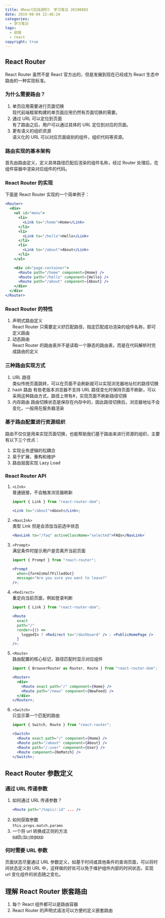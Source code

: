 ```yaml
---
title: 《React实战进阶》 学习笔记 20190803
date: 2019-08-04 22:46:24
categories:
  - 学习笔记
tags:
  - 前端
  - react
copyright: true
---
```


## React Router

React Router 虽然不是 React 官方出的，但是发展到现在已经成为 React 生态中路由的一种实现标准。

### 为什么需要路由？

1. 单页应用需要进行页面切换  
   现代前端框架构建的单页面应用仍然有页面切换的需要。
2. 通过 URL 可以定位到页面  
   有了路由之后，用户可以通过具体的 URL 定位到对应的页面。
3. 更有语义的组织资源  
   语义化的 URL 可以对应页面级别的组件，组织代码等资源。<!--more-->

### 路由实现的基本架构

首先由路由定义，定义具体路径匹配后渲染的组件名称，经过 Router 处理后，在组件容器中渲染对应组件的代码。

### React Router 的实现

下面是 React Router 实现的一个简单例子：

```jsx
<Router>
  <div>
    <ul id="menu">
      <li>
        <Link to="/home">Home</Link>
      </li>
      <li>
        <Link to="/hello">Hello</Link>
      </li>
      <li>
        <Link to="/about">About</Link>
      </li>
    </ul>

    <div id="page-container">
      <Route path="/home" component={Home} />
      <Route path="/hello" component={Hello} />
      <Route path="/about" component={About} />
    </div>
  </div>
</Router>
```

### React Router 的特性

1. 声明式路由定义  
   React Router 只需要定义好匹配路径，指定匹配成功渲染的组件名称，即可定义路由
2. 动态路由  
   React Router 的路由表并不是读取一个静态的路由表，而是在代码解析时完成路由的定义

### 三种路由实现方式

1. URL 路径  
   类似传统页面跳转，可以在页面不会刷新就可以实现浏览器地址栏的路径切换
2. hash 路由
   有些老版本浏览器不支持 URL 路径变化时保持页面不刷新，可以采用这种路由方式，路径上带有#，实现页面不刷新路径切换
3. 内存路由
   路由切换状态是保存在内存中的，因此路径切换后，浏览器地址不会变化，一般用在服务器渲染

### 基于路由配置进行资源组织

路由不仅仅是用来实现页面切换，也能帮助我们基于路由来进行资源的组织，主要有以下三个优点：

1. 实现业务逻辑的松耦合
2. 易于扩展，重构和维护
3. 路由层面实现 Lazy Load

### React Router API

1.  `<LInk>`  
    普通链接，不会触发浏览器刷新

    ```jsx
    import { Link } from "react-router-dom";

    <Link to="/about">About</Link>;
    ```

2.  `<NavLInk>`  
    类型 Link 但是会添加当前选中状态
    ```jsx
    <NavLink to="/faq" activeClassName="selected">FAQs</NavLink>`
    ```
3.  `<Prompt>`  
    满足条件时提示用户是否离开当前页面

    ```jsx
    import { Prompt } from "react-router";

    <Prompt
      when={formIsHalfFilledOut}
      message="Are you sure you want to leave?"
    />;
    ```

4.  `<Redirect>`  
    重定向当前页面，例如登录判断

    ```jsx
    import { Link } from "react-router-dom";

    <Route
      exact
      path="/"
      render={() =>
        loggedIn ? <Redirect to="/dashboard" /> : <PublicHomePage />
      }
    />;
    ```

5.  `<Route>`  
    路由配置的核心标记，路径匹配时显示对应组件

    ```jsx
    import { BrowserRouter as Router, Route } from "react-router-dom";

    <Router>
      <div>
        <Route exact path="/" component={Home} />
        <Route path="/news" component={NewFeed} />
      </div>
    </Router>;
    ```

6.  `<Switch>`  
    只显示第一个匹配的路由

    ```jsx
    import { Switch, Route } from "react-router";

    <Switch>
      <Route exact path="/" component={Home} />
      <Route path="/about" component={About} />
      <Route path="/:user" component={User} />
      <Route component={NoMatch} />
    </Switch>;
    ```

## React Router 参数定义

### 通过 URL 传递参数

1. 如何通过 URL 传递参数？
   ```jsx
   <Route path="/topic/:id" ... />
   ```
2. 如何获取参数  
   `this.props.match.params`
3. 一个将 url 转换成正则的方法  
   [path-to-regexp](https://github.com/pillarjs/path-to-regexp)

### 何时需要 URL 参数

页面状态尽量通过 URL 参数定义，如基于时间或其他条件的查询页面，可以将时间状态定义到 URL 中，这样做的好处可以免于维护组件内部的时间状态，实现 url 变化组件的状态随之变化。

## 理解 React Router 嵌套路由

1. 每个 React 组件都可以是路由容器
2. React Router 的声明式语法可以方便的定义嵌套路由
